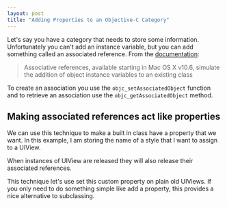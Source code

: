 ```yaml
--- 
layout: post 
title: "Adding Properties to an Objective-C Category" 
---
```


Let's say you have a category that needs to store some information. Unfortunately you can't add an instance variable, but you can add something called an associated reference. From the [documentation](https://developer.apple.com/library/ios/#DOCUMENTATION/Cocoa/Conceptual/ObjectiveC/Chapters/ocAssociativeReferences.html):

> Associative references, available starting in Mac OS X v10.6, simulate the addition of object instance variables to an existing class

To create an association you use the `objc_setAssociatedObject` function and to retrieve an association use the `objc_getAssociatedObject` method. 

## Making associated references act like properties ##

We can use this technique to make a built in class have a property that we want. In this example, I am storing the name of a style that I want to assign to a UIView.

<script src="https://gist.github.com/1810860.js?file=UIViewDHStyleManager.h"></script>

<script src="https://gist.github.com/1810860.js?file=UIViewDHStyleManager.m"></script>

When instances of UIView are released they will also release their associated references.

This technique let's use set this custom property on plain old UIViews. If you only need to do something simple like add a property, this provides a nice alternative to subclassing.

<script src="https://gist.github.com/1810860.js?file=Test.m"></script>